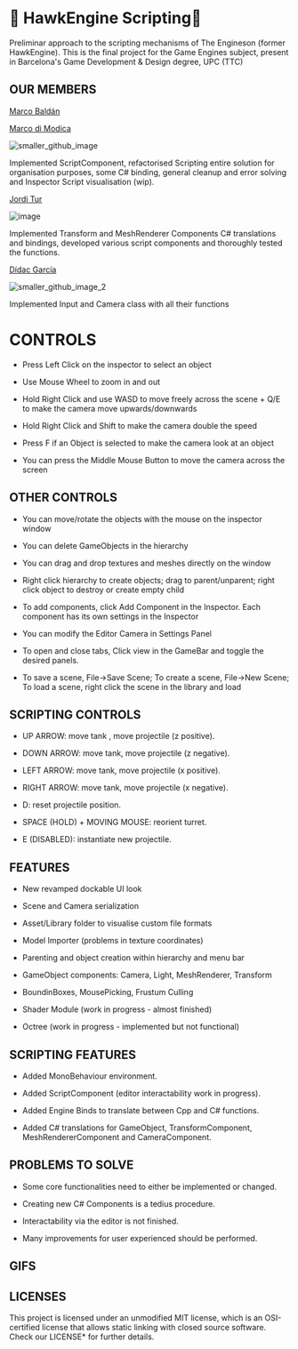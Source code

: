 
# 🦅 HawkEngine Scripting🦅 #

Preliminar approach to the scripting mechanisms of The Engineson (former HawkEngine). This is the final project for the Game Engines subject, present in Barcelona's Game Development & Design degree, UPC (TTC)

## OUR MEMBERS ##

[Marco Baldán](https://github.com/Marco-v-BaldanII)

[Marco di Modica](https://github.com/MarcoDiModica)

![smaller_github_image](https://github.com/user-attachments/assets/f955f5f8-faa2-436e-9f16-2e8abad89754)

Implemented ScriptComponent, refactorised Scripting entire solution for organisation purposes, some C# binding, general cleanup and error solving and Inspector Script visualisation (wip).

[Jordi Tur](https://github.com/Jordopol) 

![image](https://github.com/user-attachments/assets/cb62d16b-1dcb-485c-a54f-875e61abd02d)

Implemented Transform and MeshRenderer Components C# translations and bindings, developed various script components and thoroughly tested the functions.

[Dídac García](https://github.com/D1dii)

![smaller_github_image_2](https://github.com/user-attachments/assets/8b41f1d5-24c7-457c-9e1d-c0de226f629f)

Implemented Input and Camera class with all their functions

# CONTROLS #

- Press Left Click on the inspector to select an object

- Use Mouse Wheel to zoom in and out

- Hold Right Click and use WASD to move freely across the scene + Q/E to make the camera move upwards/downwards

- Hold Right Click and Shift to make the camera double the speed

- Press F if an Object is selected to make the camera look at an object

- You can press the Middle Mouse Button to move the camera across the screen

## OTHER CONTROLS ##

- You can move/rotate the objects with the mouse on the inspector window

- You can delete GameObjects in the hierarchy

- You can drag and drop textures and meshes directly on the window

- Right click hierarchy to create objects; drag to parent/unparent; right click object to destroy or create empty child

- To add components, click Add Component in the Inspector. Each component has its own settings in the Inspector

- You can modify the Editor Camera in Settings Panel

- To open and close tabs, Click view in the GameBar and toggle the desired panels.

- To save a scene, File->Save Scene; To create a scene, File->New Scene; To load a scene, right click the scene in the library and load

## SCRIPTING CONTROLS ##

- UP ARROW: move tank , move projectile (z positive).

- DOWN ARROW: move tank, move projectile (z negative).

- LEFT ARROW: move tank, move projectile (x positive).

- RIGHT ARROW: move tank, move projectile (x negative).

- D: reset projectile position.

- SPACE (HOLD) + MOVING MOUSE: reorient turret.

- E (DISABLED): instantiate new projectile.

## FEATURES ##

- New revamped dockable UI look

- Scene and Camera serialization

- Asset/Library folder to visualise custom file formats

- Model Importer (problems in texture coordinates)

- Parenting and object creation within hierarchy and menu bar

- GameObject components: Camera, Light, MeshRenderer, Transform

- BoundinBoxes, MousePicking, Frustum Culling

- Shader Module (work in progress - almost finished)

- Octree (work in progress - implemented but not functional)

## SCRIPTING FEATURES ##

- Added MonoBehaviour environment.

- Added ScriptComponent (editor interactability work in progress).

- Added Engine Binds to translate between Cpp and C# functions.

- Added C# translations for GameObject, TransformComponent, MeshRendererComponent and CameraComponent.

## PROBLEMS TO SOLVE ##

- Some core functionalities need to either be implemented or changed.

- Creating new C# Components is a tedius procedure.

- Interactability via the editor is not finished.

- Many improvements for user experienced should be performed.

## GIFS ##

## LICENSES ##

This project is licensed under an unmodified MIT license, which is an OSI-certified license that allows static linking 
with closed source software. Check our LICENSE* for further details.
